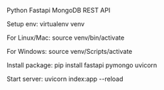 Python Fastapi MongoDB REST API

Setup env:
virtualenv venv

For Linux/Mac:
source venv/bin/activate

For Windows:
source venv/Scripts/activate

Install package:
pip install fastapi pymongo uvicorn

Start server:
uvicorn index:app --reload

